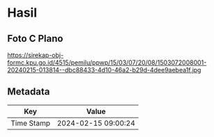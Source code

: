 # Hasil

## Foto C Plano

https://sirekap-obj-formc.kpu.go.id/4515/pemilu/ppwp/15/03/07/20/08/1503072008001-20240215-013814--dbc88433-4d10-46a2-b29d-4dee9aebea1f.jpg


## Metadata

| Key        | Value               |
| ---------- | ------------------- |
| Time Stamp | 2024-02-15 09:00:24 |



